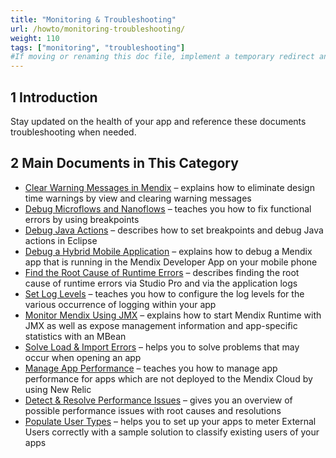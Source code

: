 ```yaml
---
title: "Monitoring & Troubleshooting"
url: /howto/monitoring-troubleshooting/
weight: 110
tags: ["monitoring", "troubleshooting"]
#If moving or renaming this doc file, implement a temporary redirect and let the respective team know they should update the URL in the product. See Mapping to Products for more details.
---
```


## 1 Introduction

Stay updated on the health of your app and reference these documents troubleshooting when needed.

## 2 Main Documents in This Category

* [Clear Warning Messages in Mendix](/howto/monitoring-troubleshooting/clear-warning-messages/) – explains how to eliminate design time warnings by view and clearing warning messages
* [Debug Microflows and Nanoflows](/howto/monitoring-troubleshooting/debug-microflows-and-nanoflows/) – teaches you how to fix functional errors by using breakpoints
* [Debug Java Actions](/howto/monitoring-troubleshooting/debug-java-actions/) – describes how to set breakpoints and debug Java actions in Eclipse
* [Debug a Hybrid Mobile Application](/howto/monitoring-troubleshooting/debug-a-hybrid-mobile-application/) – explains how to debug a Mendix app that is running in the Mendix Developer App on your mobile phone
* [Find the Root Cause of Runtime Errors](/howto/monitoring-troubleshooting/finding-the-root-cause-of-runtime-errors/) – describes finding the root cause of runtime errors via Studio Pro and via the application logs
* [Set Log Levels](/howto/monitoring-troubleshooting/log-levels/) – teaches you how to configure the log levels for the various occurrence of logging within your app
* [Monitor Mendix Using JMX](/howto/monitoring-troubleshooting/monitoring-mendix-using-jmx/) – explains how to start Mendix Runtime with JMX as well as expose management information and app-specific statistics with an MBean
* [Solve Load & Import Errors](/howto/monitoring-troubleshooting/solving-load-and-import-errors/) – helps you to solve problems that may occur when opening an app
* [Manage App Performance](/howto/monitoring-troubleshooting/manage-app-performance/) – teaches you how to manage app performance for apps which are not deployed to the Mendix Cloud by using New Relic
* [Detect & Resolve Performance Issues](/howto/monitoring-troubleshooting/detect-and-resolve-performance-issues/) – gives you an overview of possible performance issues with root causes and resolutions
* [Populate User Types](/howto/monitoring-troubleshooting/populate-user-type/) – helps you to set up your apps to meter External Users correctly with a sample solution to classify existing users of your apps
